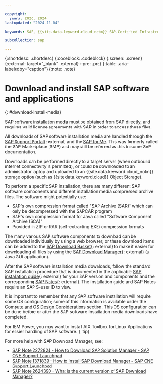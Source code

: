 ```yaml
---

copyright:
  years: 2020, 2024
lastupdated: "2024-12-04"

keywords: SAP, {{site.data.keyword.cloud_notm}} SAP-Certified Infrastructure, {{site.data.keyword.ibm_cloud_sap}}, SAP Workloads, downloading SAP software, installing SAP software, SAP Download Manager

subcollection: sap

---
```


{:shortdesc: .shortdesc}
{:codeblock: .codeblock}
{:screen: .screen}
{:external: target="_blank" .external}
{:pre: .pre}
{:table: .aria-labeledby="caption"}
{:note: .note}

# Download and install SAP software and applications
{: #download-install-media}

SAP software installation media must be obtained from SAP directly, and requires valid license agreements with SAP in order to access these files.

All downloads of SAP software installation media are handled through the [SAP Support Portal](https://support.sap.com/en/index.html){: external} and the [SAP for Me](https://me.sap.com). This was formerly called the SAP Marketplace (SMP) and may still be referred as this in some SAP documentation.

Downloads can be performed directly to a target server (when outbound internet connectivity is permitted), or could be downloaded to an administrator laptop and uploaded to an {{site.data.keyword.cloud_notm}} storage option (such as {{site.data.keyword.cloud}} Object Storage).

To perform a specific SAP installation, there are many different SAP software components and different installation media compressed archive files. The software might potentially use:
- SAP's own compression format called "SAP Archive (SAR)" which can only be decompressed with the SAPCAR program
- SAP's own compression format for Java called "Software Component Archive (SCA)"
- Provided in ZIP or RAR (self-extracting EXE) compression formats

The many various SAP software components to download can be downloaded individually by using a web browser, or these download items can be added to the [SAP Download Basket](https://me.sap.com/downloadbasket){: external} to make it easier for downloading all files by using the [SAP Download Manager](https://support.sap.com/en/my-support/software-downloads.html){: external} (a Java GUI application).

After the SAP software installation media downloads, follow the standard SAP installation procedure that is documented in the applicable [SAP installation guide](https://service.sap.com/instguides){: external} for your SAP version and components and the corresponding [SAP Notes](https://support.sap.com/en/my-support/knowledge-base.html){: external}. The installation guide and SAP Notes require an SAP S-user ID to view.

It is important to remember that any SAP software installation will require some OS configuration; some of this information is available under the [Compute and OS Design Considerations](/docs/sap?topic=sap-compute-os-design-considerations) section. This OS configuration can be done before or after the SAP software installation media downloads have completed.


For IBM Power, you may want to install AIX Toolbox for Linux Applications for easier handling of SAP software.
{: tip}

For more help with SAP Download Manager, see:
- [SAP Note 2272824 - How to Download SAP Solution Manager - SAP ONE Support Launchpad](https://me.sap.com/notes/2272824)
- [SAP Note 1371839 - How to install SAP Download Manager - SAP ONE Support Launchpad](https://me.sap.com/notes/1371839)
- [SAP Note 2624390 - What is the current version of SAP Download Manager?](https://me.sap.com/notes/2624390)
